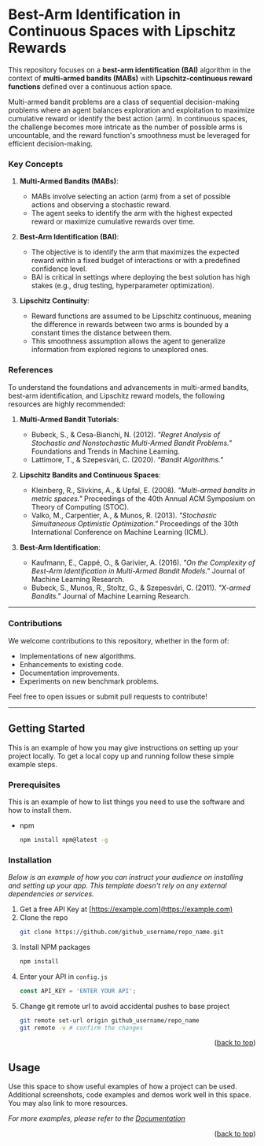 <!-- Improved compatibility of back to top link: See: https://github.com/othneildrew/Best-README-Template/pull/73 -->
<a id="readme-top"></a>
<!--
*** Thanks for checking out the Best-README-Template. If you have a suggestion
*** that would make this better, please fork the repo and create a pull request
*** or simply open an issue with the tag "enhancement".
*** Don't forget to give the project a star!
*** Thanks again! Now go create something AMAZING! :D
-->













# Best-Arm Identification in Continuous Spaces with Lipschitz Rewards

This repository focuses on a **best-arm identification (BAI)** algorithm in the context of **multi-armed bandits (MABs)** with **Lipschitz-continuous reward functions** defined over a continuous action space.

Multi-armed bandit problems are a class of sequential decision-making problems where an agent balances exploration and exploitation to maximize cumulative reward or identify the best action (arm). In continuous spaces, the challenge becomes more intricate as the number of possible arms is uncountable, and the reward function's smoothness must be leveraged for efficient decision-making.

### Key Concepts

1. **Multi-Armed Bandits (MABs)**:
   - MABs involve selecting an action (arm) from a set of possible actions and observing a stochastic reward.
   - The agent seeks to identify the arm with the highest expected reward or maximize cumulative rewards over time.

2. **Best-Arm Identification (BAI)**:
   - The objective is to identify the arm that maximizes the expected reward within a fixed budget of interactions or with a predefined confidence level.
   - BAI is critical in settings where deploying the best solution has high stakes (e.g., drug testing, hyperparameter optimization).

3. **Lipschitz Continuity**:
   - Reward functions are assumed to be Lipschitz continuous, meaning the difference in rewards between two arms is bounded by a constant times the distance between them.
   - This smoothness assumption allows the agent to generalize information from explored regions to unexplored ones.


### References

To understand the foundations and advancements in multi-armed bandits, best-arm identification, and Lipschitz reward models, the following resources are highly recommended:

1. **Multi-Armed Bandit Tutorials**:
   - Bubeck, S., & Cesa-Bianchi, N. (2012). *"Regret Analysis of Stochastic and Nonstochastic Multi-Armed Bandit Problems."* Foundations and Trends in Machine Learning. 
   - Lattimore, T., & Szepesvári, C. (2020). *"Bandit Algorithms."* 

2. **Lipschitz Bandits and Continuous Spaces**:
   - Kleinberg, R., Slivkins, A., & Upfal, E. (2008). *"Multi-armed bandits in metric spaces."* Proceedings of the 40th Annual ACM Symposium on Theory of Computing (STOC). 
   - Valko, M., Carpentier, A., & Munos, R. (2013). *"Stochastic Simultaneous Optimistic Optimization."* Proceedings of the 30th International Conference on Machine Learning (ICML).

3. **Best-Arm Identification**:
   - Kaufmann, E., Cappé, O., & Garivier, A. (2016). *"On the Complexity of Best-Arm Identification in Multi-Armed Bandit Models."* Journal of Machine Learning Research.
   - Bubeck, S., Munos, R., Stoltz, G., & Szepesvári, C. (2011). *"X-armed Bandits."* Journal of Machine Learning Research.

---

### Contributions

We welcome contributions to this repository, whether in the form of:
- Implementations of new algorithms.
- Enhancements to existing code.
- Documentation improvements.
- Experiments on new benchmark problems.

Feel free to open issues or submit pull requests to contribute!

---




<!-- GETTING STARTED -->
## Getting Started

This is an example of how you may give instructions on setting up your project locally.
To get a local copy up and running follow these simple example steps.

### Prerequisites

This is an example of how to list things you need to use the software and how to install them.
* npm
  ```sh
  npm install npm@latest -g
  ```

### Installation

_Below is an example of how you can instruct your audience on installing and setting up your app. This template doesn't rely on any external dependencies or services._

1. Get a free API Key at [https://example.com](https://example.com)
2. Clone the repo
   ```sh
   git clone https://github.com/github_username/repo_name.git
   ```
3. Install NPM packages
   ```sh
   npm install
   ```
4. Enter your API in `config.js`
   ```js
   const API_KEY = 'ENTER YOUR API';
   ```
5. Change git remote url to avoid accidental pushes to base project
   ```sh
   git remote set-url origin github_username/repo_name
   git remote -v # confirm the changes
   ```

<p align="right">(<a href="#readme-top">back to top</a>)</p>



<!-- USAGE EXAMPLES -->
## Usage

Use this space to show useful examples of how a project can be used. Additional screenshots, code examples and demos work well in this space. You may also link to more resources.

_For more examples, please refer to the [Documentation](https://example.com)_

<p align="right">(<a href="#readme-top">back to top</a>)</p>





